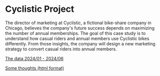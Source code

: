 # Cyclistic Project
The director of marketing at Cyclistic, a fictional bike-share company in Chicago, believes the company's future success depends on maximizing the number of annual memberships. The goal of this case study is to understand how casual riders and annual members use Cyclistic bikes differently. From those insights, the company will design a new marketing strategy to convert casual riders into annual members.


[The data 2024/01 - 2024/06](https://divvy-tripdata.s3.amazonaws.com/index.html)

[Some thoughts (html format)](https://htmlpreview.github.io/?https://github.com/JellyFishhhhhh/Bike_share/blob/main/bike_share.html)

